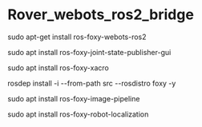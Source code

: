 # Rover_webots_ros2_bridge

sudo apt-get install ros-foxy-webots-ros2

sudo apt install ros-foxy-joint-state-publisher-gui

sudo apt install ros-foxy-xacro

rosdep install -i --from-path src --rosdistro foxy -y

sudo apt install ros-foxy-image-pipeline

sudo apt install ros-foxy-robot-localization
